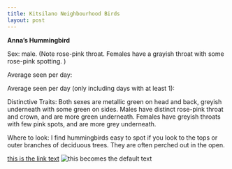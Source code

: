 ```yaml
---
title: Kitsilano Neighbourhood Birds
layout: post
---
```

**Anna’s Hummingbird**

Sex: male. (Note rose-pink throat. Females have a grayish throat with some rose-pink spotting. )

Average seen per day:

Average seen per day (only including days with at least 1):

Distinctive Traits: Both sexes are metallic green on head and back, greyish underneath with some green on sides. Males have distinct rose-pink throat and crown, and are more green underneath. Females have greyish throats with few pink spots, and are more grey underneath. 

Where to look: I find hummingbirds easy to spot if you look to the tops or outer branches of deciduous trees. They are often perched out in the open. 

[this is the link text](https://example.com)
![this becomes the default text](https://example.com/image.jpg)
